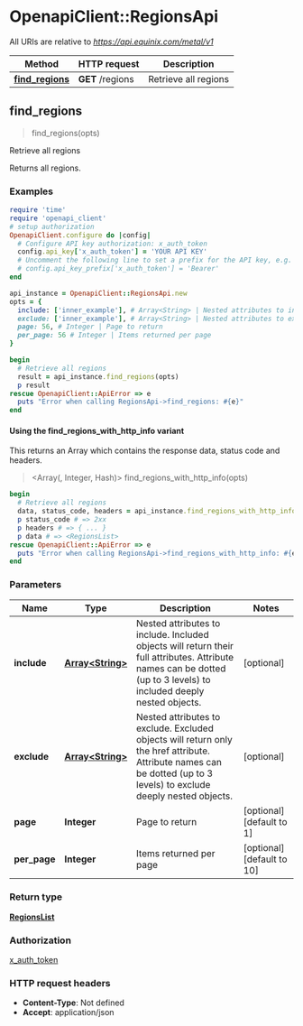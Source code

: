 # OpenapiClient::RegionsApi

All URIs are relative to *https://api.equinix.com/metal/v1*

| Method | HTTP request | Description |
| ------ | ------------ | ----------- |
| [**find_regions**](RegionsApi.md#find_regions) | **GET** /regions | Retrieve all regions |


## find_regions

> <RegionsList> find_regions(opts)

Retrieve all regions

Returns all regions.

### Examples

```ruby
require 'time'
require 'openapi_client'
# setup authorization
OpenapiClient.configure do |config|
  # Configure API key authorization: x_auth_token
  config.api_key['x_auth_token'] = 'YOUR API KEY'
  # Uncomment the following line to set a prefix for the API key, e.g. 'Bearer' (defaults to nil)
  # config.api_key_prefix['x_auth_token'] = 'Bearer'
end

api_instance = OpenapiClient::RegionsApi.new
opts = {
  include: ['inner_example'], # Array<String> | Nested attributes to include. Included objects will return their full attributes. Attribute names can be dotted (up to 3 levels) to included deeply nested objects.
  exclude: ['inner_example'], # Array<String> | Nested attributes to exclude. Excluded objects will return only the href attribute. Attribute names can be dotted (up to 3 levels) to exclude deeply nested objects.
  page: 56, # Integer | Page to return
  per_page: 56 # Integer | Items returned per page
}

begin
  # Retrieve all regions
  result = api_instance.find_regions(opts)
  p result
rescue OpenapiClient::ApiError => e
  puts "Error when calling RegionsApi->find_regions: #{e}"
end
```

#### Using the find_regions_with_http_info variant

This returns an Array which contains the response data, status code and headers.

> <Array(<RegionsList>, Integer, Hash)> find_regions_with_http_info(opts)

```ruby
begin
  # Retrieve all regions
  data, status_code, headers = api_instance.find_regions_with_http_info(opts)
  p status_code # => 2xx
  p headers # => { ... }
  p data # => <RegionsList>
rescue OpenapiClient::ApiError => e
  puts "Error when calling RegionsApi->find_regions_with_http_info: #{e}"
end
```

### Parameters

| Name | Type | Description | Notes |
| ---- | ---- | ----------- | ----- |
| **include** | [**Array&lt;String&gt;**](String.md) | Nested attributes to include. Included objects will return their full attributes. Attribute names can be dotted (up to 3 levels) to included deeply nested objects. | [optional] |
| **exclude** | [**Array&lt;String&gt;**](String.md) | Nested attributes to exclude. Excluded objects will return only the href attribute. Attribute names can be dotted (up to 3 levels) to exclude deeply nested objects. | [optional] |
| **page** | **Integer** | Page to return | [optional][default to 1] |
| **per_page** | **Integer** | Items returned per page | [optional][default to 10] |

### Return type

[**RegionsList**](RegionsList.md)

### Authorization

[x_auth_token](../README.md#x_auth_token)

### HTTP request headers

- **Content-Type**: Not defined
- **Accept**: application/json

